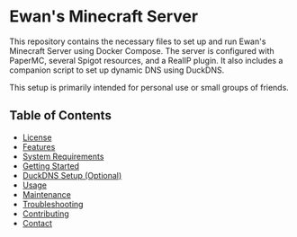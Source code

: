 # Ewan's Minecraft Server

This repository contains the necessary files to set up and run Ewan's Minecraft Server using Docker Compose. The server is configured with PaperMC, several Spigot resources, and a RealIP plugin. It also includes a companion script to set up dynamic DNS using DuckDNS.

This setup is primarily intended for personal use or small groups of friends.

## Table of Contents

* [License](./LICENSE)
* [Features](./docs/features.md)
* [System Requirements](./docs/system-requirements.md)
* [Getting Started](./docs/getting-started.md)
* [DuckDNS Setup (Optional)](./docs/duckdns.md)
* [Usage](./docs/usage.md)
* [Maintenance](./docs/maintenance.md)
* [Troubleshooting](./docs/troubleshooting.md)
* [Contributing](./docs/contributing.md)
* [Contact](./docs/contact.md)
